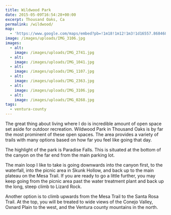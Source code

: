 ```yaml
---
title: Wildwood Park
date: 2015-05-09T16:54:28+00:00
excerpt: Thousand Oaks, Ca
permalink: /wildwood/
map:
  - 'https://www.google.com/maps/embed?pb=!1m18!1m12!1m3!1d16557.868468929326!2d-118.91141218647205!3d34.219865200408!2m3!1f0!2f0!3f0!3m2!1i1024!2i768!4f13.1!3m3!1m2!1s0x80e83057055a2a3d%3A0x5d5fe8ca6d02dfb2!2sMesa+Trail%2C+Thousand+Oaks%2C+CA+91360!5e1!3m2!1sen!2sus!4v1488760486533'
image: /images/uploads/IMG_3106.jpg
images:
  - alt: 
    image: /images/uploads/IMG_2741.jpg
  - alt: 
    image: /images/uploads/IMG_1041.jpg
  - alt: 
    image: /images/uploads/IMG_1107.jpg
  - alt: 
    image: /images/uploads/IMG_2363.jpg
  - alt: 
    image: /images/uploads/IMG_3106.jpg
  - alt: 
    image: /images/uploads/IMG_0268.jpg
tags:
  - ventura-county
---
```

The great thing about living where I do is incredible amount of open space set aside for outdoor recreation. Wildwood Park in Thousand Oaks is by far the most prominent of these open spaces. The area provides a variety of trails with many options based on how far you feel like going that day.

The highlight of the park is Paradise Falls. This is situated at the bottom of the canyon on the far end from the main parking lot.

The main loop I like to take is going downwards into the canyon first, to the waterfall, into the picnic area in Skunk Hollow, and back up to the main plateau on the Mesa Trail. If you are ready to go a little further, you may keep going from the picnic area past the water treatment plant and back up the long, steep climb to Lizard Rock.

Another option is to climb upwards from the Mesa Trail to the Santa Rosa Trail. At the top, you will be treated to wide views of the Conejo Valley, Oxnard Plain to the west, and the Ventura county mountains in the north.